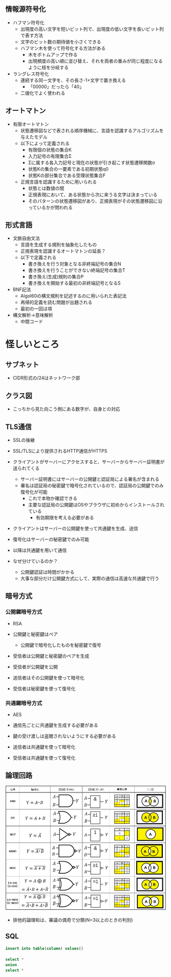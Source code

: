 ## 情報源符号化
- ハフマン符号化
    - 出現度の高い文字を短いビット列で、出現度の低い文字を長いビット列で表す方法
    - 文字のビット数の期待値を小さくできる
    - ハフマン木を使って符号化する方法がある
        - 木をボトムアップで作る
        - 出現頻度の高い順に並び替え、それを両者の重みが同じ程度になるように枝を分岐する
- ラングレス符号化
    - 連続する同一文字を、その長さ-1+文字で置き換える
        - 「00000」だったら「40」
    - 二値化でよく使われる
## オートマトン
- 有限オートマトン
    - 状態遷移図などで表される順序機械に、言語を認識するアルゴリズムを与えたモデル
    - 以下によって定義される
        - 有限個の状態の集合K
        - 入力記号の有限集合Σ
        - Σに属する各入力記号と現在の状態が引き起こす状態遷移関数σ
        - 状態Kの集合の一要素である初期状態q0
        - 状態Kの部分集合である受理状態集合F
    - 正規言語を認識するために用いられる
        - 状態とは数値の間
        - 正規表現において、ある状態から次に来うる文字は決まっている
        - そのパターンの状態遷移図があり、正規表現がその状態遷移図に沿っているかが問われる
## 形式言語
- 文脈自由文法
    - 言語を生成する規則を抽象化したもの
    - 正規表現を認識するオートマトンの延長？
    - 以下で定義される
        - 書き換えを行う対象となる非終端記号の集合N
        - 書き換えを行うことができない終端記号の集合T
        - 書き換え(生成)規則の集合P
        - 書き換えを開始する最初の非終端記号となるS
- BNF記法
    - Algol60の構文規則を記述するのに用いられた表記法
    - 再帰的定義を読む問題が出題される
    - 最初の一回は項
- 構文解析→意味解析
    - 中間コード


# 怪しいところ
## サブネット
- CIDR形式の/24はネットワーク部

## クラス図
- こっちから見た向こう側にある数字が、自身との対応

## TLS通信
- SSLの後継
- SSL/TLSにより提供されるHTTP通信がHTTPS

- クライアントがサーバーにアクセスすると、サーバーからサーバー証明書が送られてくる
    - サーバー証明書にはサーバーの公開鍵と認証局による署名が含まれる
    - 署名は認証局の秘密鍵で暗号化されているので、認証局の公開鍵でのみ復号化が可能
        - これで本物か確認できる
        - 主要な認証局の公開鍵はOSやブラウザに初めからインストールされている
            - 有効期限を考える必要がある
- クライアントはサーバーの公開鍵を使って共通鍵を生成、送信
- 復号化はサーバーの秘密鍵でのみ可能
- 以降は共通鍵を用いて通信

- なぜ分けているのか？
    - 公開鍵認証は時間がかかる
    - 大事な部分だけ公開鍵方式にして、実際の通信は高速な共通鍵で行う

## 暗号方式
### 公開鍵暗号方式
- RSA
- 公開鍵と秘密鍵はペア
    - 公開鍵で暗号化したものを秘密鍵で復号

- 受信者は公開鍵と秘密鍵のペアを生成
- 受信者が公開鍵を公開
- 送信者はその公開鍵を使って暗号化
- 受信者は秘密鍵を使って復号化

### 共通鍵暗号方式
- AES
- 通信先ごとに共通鍵を生成する必要がある
- 鍵の受け渡しは盗聴されないようにする必要がある

- 送信者は共通鍵を使って暗号化
- 受信者は共通鍵を使って復号化

## 論理回路
![論理回路素子](./image/logical%20circuit.png)
- 排他的論理和は、審議の偶奇で分類(N=3以上のときの判別)

## SQL
```sql
insert into table(column) values()

select *
union
select *
```